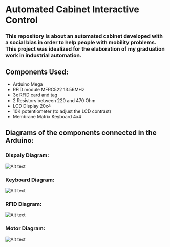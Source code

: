 # Automated Cabinet Interactive Control

### This repository is about an automated cabinet developed with a social bias in order to help people with mobility problems. This project was idealized for the elaboration of my graduation work in industrial automation. 

## Components Used:
- Arduino Mega 
- RFID module MFRC522 13.56MHz
- 3x RFID card and tag
- 2 Resistors between 220 and 470 Ohm
- LCD Display 20x4
- 10K potentiometer (to adjust the LCD contrast)
- Membrane Matrix Keyboard 4x4

## Diagrams of the components connected in the Arduino:
### Dispaly Diagram:
![Alt text](https://d195kho0tyqjph.cloudfront.net/GitHub/DisplayDiagrama.png "Dispaly Diagram")

### Keyboard Diagram:
![Alt text](https://d195kho0tyqjph.cloudfront.net/GitHub/TecladoDiagrama.png "Keyboard Diagram")

### RFID Diagram:
![Alt text](https://d195kho0tyqjph.cloudfront.net/GitHub//Display_RFID.png "RFID Diagram")

### Motor Diagram:
![Alt text](https://d195kho0tyqjph.cloudfront.net/GitHub/Motor_Diagram.png "Motor Diagram")
